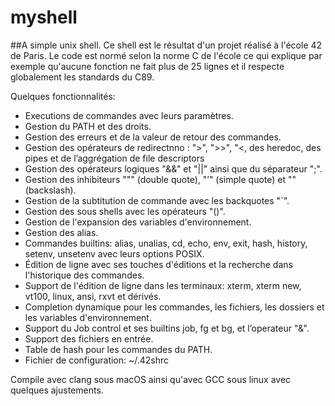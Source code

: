 # myshell
##A simple unix shell.
Ce shell est le résultat d'un projet réalisé à l'école 42 de Paris.
Le code est normé selon la norme C de l'école ce qui explique par exemple qu'aucune fonction ne fait plus de 25 lignes et il respecte globalement les standards du C89.

Quelques fonctionnalités:
* Executions de commandes avec leurs paramètres.
* Gestion du PATH et des droits.
* Gestion des erreurs et de la valeur de retour des commandes.
* Gestion des opérateurs de redirectnno : ">", ">>", "<, des heredoc, des pipes et de l’aggrégation de file descriptors
* Gestion des opérateurs logiques "&&" et "||" ainsi que du séparateur ";".
* Gestion des inhibiteurs """ (double quote), "’" (simple quote) et "\" (backslash).
* Gestion de la subtitution de commande avec les backquotes "`".
* Gestion des sous shells avec les opérateurs "()".
* Gestion de l'expansion des variables d'environnement.
* Gestion des alias.
* Commandes builtins: alias, unalias, cd, echo, env, exit, hash, history, setenv, unsetenv avec leurs options POSIX.
* Édition de ligne avec ses touches d'éditions et la recherche dans l'historique des commandes.
* Support de l'édition de ligne dans les terminaux: xterm, xterm new, vt100, linux, ansi, rxvt et dérivés.
* Completion dynamique pour les commandes, les fichiers, les dossiers et les variables d'environnement.
* Support du Job control et ses builtins job, fg et bg, et l’operateur "&".
* Support des fichiers en entrée.
* Table de hash pour les commandes du PATH.
* Fichier de configuration: ~/.42shrc

Compile avec clang sous macOS ainsi qu'avec GCC sous linux avec quelques ajustements.